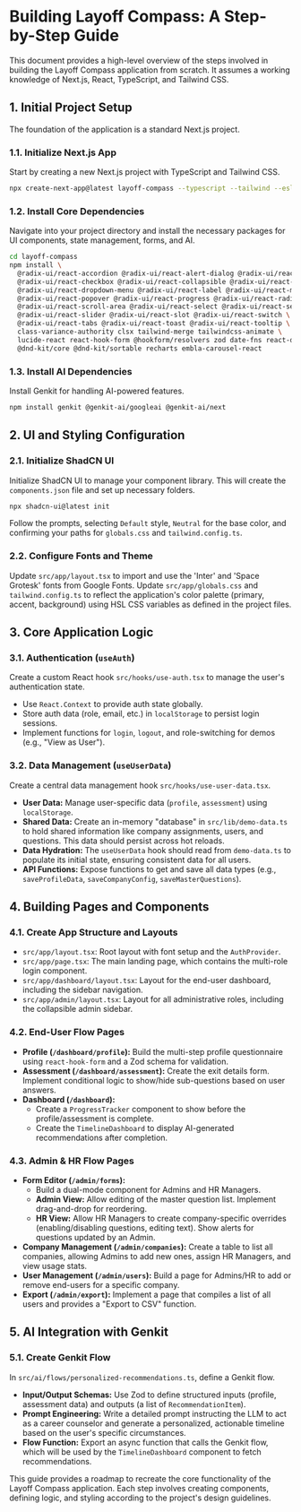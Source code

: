 # Building Layoff Compass: A Step-by-Step Guide

This document provides a high-level overview of the steps involved in building the Layoff Compass application from scratch. It assumes a working knowledge of Next.js, React, TypeScript, and Tailwind CSS.

## 1. Initial Project Setup

The foundation of the application is a standard Next.js project.

### 1.1. Initialize Next.js App

Start by creating a new Next.js project with TypeScript and Tailwind CSS.

```bash
npx create-next-app@latest layoff-compass --typescript --tailwind --eslint
```

### 1.2. Install Core Dependencies

Navigate into your project directory and install the necessary packages for UI components, state management, forms, and AI.

```bash
cd layoff-compass
npm install \
  @radix-ui/react-accordion @radix-ui/react-alert-dialog @radix-ui/react-avatar \
  @radix-ui/react-checkbox @radix-ui/react-collapsible @radix-ui/react-dialog \
  @radix-ui/react-dropdown-menu @radix-ui/react-label @radix-ui/react-menubar \
  @radix-ui/react-popover @radix-ui/react-progress @radix-ui/react-radio-group \
  @radix-ui/react-scroll-area @radix-ui/react-select @radix-ui/react-separator \
  @radix-ui/react-slider @radix-ui/react-slot @radix-ui/react-switch \
  @radix-ui/react-tabs @radix-ui/react-toast @radix-ui/react-tooltip \
  class-variance-authority clsx tailwind-merge tailwindcss-animate \
  lucide-react react-hook-form @hookform/resolvers zod date-fns react-day-picker \
  @dnd-kit/core @dnd-kit/sortable recharts embla-carousel-react
```

### 1.3. Install AI Dependencies

Install Genkit for handling AI-powered features.

```bash
npm install genkit @genkit-ai/googleai @genkit-ai/next
```

## 2. UI and Styling Configuration

### 2.1. Initialize ShadCN UI

Initialize ShadCN UI to manage your component library. This will create the `components.json` file and set up necessary folders.

```bash
npx shadcn-ui@latest init
```
Follow the prompts, selecting `Default` style, `Neutral` for the base color, and confirming your paths for `globals.css` and `tailwind.config.ts`.

### 2.2. Configure Fonts and Theme

Update `src/app/layout.tsx` to import and use the 'Inter' and 'Space Grotesk' fonts from Google Fonts. Update `src/app/globals.css` and `tailwind.config.ts` to reflect the application's color palette (primary, accent, background) using HSL CSS variables as defined in the project files.

## 3. Core Application Logic

### 3.1. Authentication (`useAuth`)

Create a custom React hook `src/hooks/use-auth.tsx` to manage the user's authentication state.
- Use `React.Context` to provide auth state globally.
- Store auth data (role, email, etc.) in `localStorage` to persist login sessions.
- Implement functions for `login`, `logout`, and role-switching for demos (e.g., "View as User").

### 3.2. Data Management (`useUserData`)

Create a central data management hook `src/hooks/use-user-data.tsx`.
- **User Data:** Manage user-specific data (`profile`, `assessment`) using `localStorage`.
- **Shared Data:** Create an in-memory "database" in `src/lib/demo-data.ts` to hold shared information like company assignments, users, and questions. This data should persist across hot reloads.
- **Data Hydration:** The `useUserData` hook should read from `demo-data.ts` to populate its initial state, ensuring consistent data for all users.
- **API Functions:** Expose functions to get and save all data types (e.g., `saveProfileData`, `saveCompanyConfig`, `saveMasterQuestions`).

## 4. Building Pages and Components

### 4.1. Create App Structure and Layouts

-   `src/app/layout.tsx`: Root layout with font setup and the `AuthProvider`.
-   `src/app/page.tsx`: The main landing page, which contains the multi-role login component.
-   `src/app/dashboard/layout.tsx`: Layout for the end-user dashboard, including the sidebar navigation.
-   `src/app/admin/layout.tsx`: Layout for all administrative roles, including the collapsible admin sidebar.

### 4.2. End-User Flow Pages

-   **Profile (`/dashboard/profile`):** Build the multi-step profile questionnaire using `react-hook-form` and a Zod schema for validation.
-   **Assessment (`/dashboard/assessment`):** Create the exit details form. Implement conditional logic to show/hide sub-questions based on user answers.
-   **Dashboard (`/dashboard`):**
    -   Create a `ProgressTracker` component to show before the profile/assessment is complete.
    -   Create the `TimelineDashboard` to display AI-generated recommendations after completion.

### 4.3. Admin & HR Flow Pages

-   **Form Editor (`/admin/forms`):**
    -   Build a dual-mode component for Admins and HR Managers.
    -   **Admin View:** Allow editing of the master question list. Implement drag-and-drop for reordering.
    -   **HR View:** Allow HR Managers to create company-specific overrides (enabling/disabling questions, editing text). Show alerts for questions updated by an Admin.
-   **Company Management (`/admin/companies`):** Create a table to list all companies, allowing Admins to add new ones, assign HR Managers, and view usage stats.
-   **User Management (`/admin/users`):** Build a page for Admins/HR to add or remove end-users for a specific company.
-   **Export (`/admin/export`):** Implement a page that compiles a list of all users and provides a "Export to CSV" function.

## 5. AI Integration with Genkit

### 5.1. Create Genkit Flow

In `src/ai/flows/personalized-recommendations.ts`, define a Genkit flow.
-   **Input/Output Schemas:** Use Zod to define structured inputs (profile, assessment data) and outputs (a list of `RecommendationItem`).
-   **Prompt Engineering:** Write a detailed prompt instructing the LLM to act as a career counselor and generate a personalized, actionable timeline based on the user's specific circumstances.
-   **Flow Function:** Export an async function that calls the Genkit flow, which will be used by the `TimelineDashboard` component to fetch recommendations.

This guide provides a roadmap to recreate the core functionality of the Layoff Compass application. Each step involves creating components, defining logic, and styling according to the project's design guidelines.
